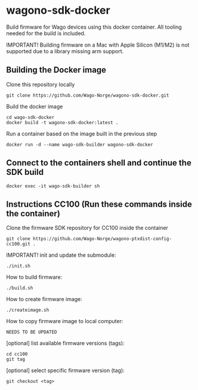 # wagono-sdk-docker
Build firmware for Wago devices using this docker container. All tooling needed for the build is included.

IMPORTANT! Building firmware on a Mac with Apple Silicon (M1/M2) is not supported due to a library missing arm support.

## Building the Docker image

Clone this repository locally
```
git clone https://github.com/Wago-Norge/wagono-sdk-docker.git
```

Build the docker image
```
cd wago-sdk-docker
docker build -t wagono-sdk-docker:latest .
```

Run a container based on the image built in the previous step
```
docker run -d --name wago-sdk-builder wagono-sdk-docker
```
## Connect to the containers shell and continue the SDK build
```
docker exec -it wago-sdk-builder sh
```

## Instructions CC100 (Run these commands inside the container)

Clone the firmware SDK repository for CC100 inside the container
```
git clone https://github.com/Wago-Norge/wagono-ptxdist-config-cc100.git .
```

IMPORTANT! init and update the submodule:
```
./init.sh
```

How to build firmware:
```
./build.sh
```

How to create firmware image:
```
./createimage.sh
```

How to copy firmware image to local computer:
```
NEEDS TO BE UPDATED
```

[optional] list available firmware versions (tags):
```
cd cc100
git tag
```

[optional] select specific firmware version (tag):
```
git checkout <tag>
```


